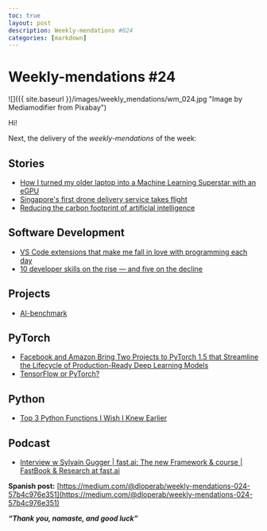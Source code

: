 ```yaml
---
toc: true
layout: post
description: Weekly-mendations #024
categories: [markdown]
---
```

# Weekly-mendations #24

![]({{ site.baseurl }}/images/weekly_mendations/wm_024.jpg "Image by Mediamodifier from Pixabay")

Hi!

Next, the delivery of the *weekly-mendations* of the week:

## Stories

- [How I turned my older laptop into a Machine Learning Superstar with an eGPU](https://towardsdatascience.com/how-i-turned-my-older-laptop-into-a-machine-learning-superstar-with-an-egpu-66679aa27a7c)
- [Singapore's first drone delivery service takes flight](https://www.straitstimes.com/tech/singapores-first-drone-delivery-service-takes-flight)
- [Reducing the carbon footprint of artificial intelligence](https://news.mit.edu/2020/artificial-intelligence-ai-carbon-footprint-0423)

## Software Development

- [VS Code extensions that make me fall in love with programming each day](https://codeburst.io/vs-code-extensions-that-make-me-fall-love-in-programming-each-day-ccf05b24651e)
- [10 developer skills on the rise — and five on the decline](https://www.cio.com/article/3538234/10-developer-skills-on-the-rise-and-five-on-the-decline.html)

## Projects

- [AI-benchmark](https://pypi.org/project/ai-benchmark/)

## PyTorch

- [Facebook and Amazon Bring Two Projects to PyTorch 1.5 that Streamline the Lifecycle of Production-Ready Deep Learning Models](https://towardsdatascience.com/facebook-and-amazon-bring-two-projects-to-pytorch-1-5-68910cb1e160)
- [TensorFlow or PyTorch?](https://towardsdatascience.com/tensorflow-or-pytorch-146f5397278a)

## Python

- [Top 3 Python Functions I Wish I Knew Earlier](https://towardsdatascience.com/top-3-python-functions-i-wish-i-knew-earlier-8732e6f35161)

## Podcast

- [Interview w Sylvain Gugger | fast.ai: The new Framework & course | FastBook & Research at fast.ai](https://anchor.fm/chaitimedatascience/episodes/Interview-w-Sylvain-Gugger--fast-ai-The-new-Framework--course--FastBook--Research-at-fast-ai-eb5a6a/a-a1jtjmp)

**Spanish post:** [https://medium.com/@dloperab/weekly-mendations-024-57b4c976e351](https://medium.com/@dloperab/weekly-mendations-024-57b4c976e351)

***“Thank you, namaste, and good luck”***
